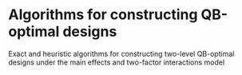 # Algorithms for constructing QB-optimal designs
 Exact and heuristic algorithms for constructing two-level QB-optimal designs under the main effects and two-factor interactions model
